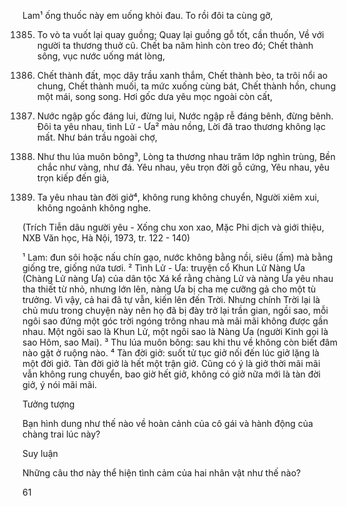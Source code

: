Lam¹ ống thuốc này em uống khỏi đau.
To rồi đôi ta cùng gỡ,

1385.    To vò ta vuốt lại quay guồng;
Quay lại guồng gỗ tốt, cần thuốn,
Về với người ta thương thuở cũ.
Chết ba năm hình còn treo đó;
Chết thành sông, vục nước uống mát lòng,

1390.    Chết thành đất, mọc dây trầu xanh thắm,
Chết thành bèo, ta trôi nổi ao chung,
Chết thành muối, ta mức xuống cùng bát,
Chết thành hồn, chung một mái, song song.
Hơi gốc dưa yêu mọc ngoài còn cất,

1395.    Nước ngập gốc đáng lui, đừng lui,
Nước ngập rễ đáng bênh, đừng bênh.
Đôi ta yêu nhau, tình Lử - Ưa² màu nồng,
Lời đã trao thương không lạc mất.
Như bán trầu ngoài chợ,

1400.    Như thu lúa muôn bông³,
Lòng ta thương nhau trăm lớp nghìn trùng,
Bền chắc như vàng, như đá.
Yêu nhau, yêu trọn đời gỗ cứng,
Yêu nhau, yêu trọn kiếp đến già,

1405.    Ta yêu nhau tàn đời giở⁴, không rung không chuyển,
Người xiêm xui, không ngoảnh không nghe.

(Trích Tiễn dâu người yêu - Xống chu xon xao,
Mặc Phi dịch và giới thiệu, NXB Văn học, Hà Nội, 1973, tr. 122 - 140)

¹ Lam: đun sôi hoặc nấu chín gạo, nước không bằng nồi, siêu (ấm) mà bằng giống tre, giống nứa tươi.
² Tình Lử - Ưa: truyện cổ Khun Lử Nàng Ưa (Chàng Lử nàng Ưa) của dân tộc Xá kể rằng chàng Lử và nàng Ưa yêu nhau tha thiết từ nhỏ, nhưng lớn lên, nàng Ưa bị cha mẹ cưỡng gả cho một tù trưởng. Vì vậy, cả hai đã tự vẫn, kiến lên đến Trời. Nhưng chính Trời lại là chủ mưu trong chuyện này nên họ đã bị đày trở lại trần gian, ngồi sao, mỗi ngôi sao đứng một góc trời ngóng trông nhau mà mãi mãi không được gần nhau. Một ngôi sao là Khun Lử, một ngôi sao là Nàng Ưa (người Kinh gọi là sao Hôm, sao Mai).
³ Thu lúa muôn bông: sau khi thu về không còn biết đâm nào gặt ở ruộng nào.
⁴ Tàn đời giở: suốt tử tục giở nối đến lúc giở lặng là một đời giở. Tàn đời giở là hết một trận giở. Cũng có ý là giở thời mãi mãi vẫn không rung chuyển, bao giờ hết giở, không có giở nữa mới là tàn đời giở, ý nói mãi mãi.

Tưởng tượng

Bạn hình dung như thế nào về hoàn cảnh của cô gái và hành động của chàng trai lúc này?

Suy luận

Những câu thơ này thể hiện tình cảm của hai nhân vật như thế nào?

61